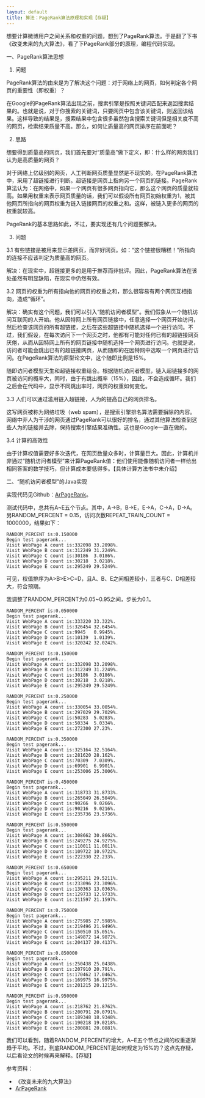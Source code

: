 ```yaml
---
layout: default
title: 算法：PageRank算法原理和实现【存疑】
---
```

想要计算微博用户之间关系和权重的问题，想到了PageRank算法。于是翻了下书《改变未来的九大算法》，看了下PageRank部分的原理，编程代码实现。

一、PageRank算法思想

1. 问题

PageRank算法的由来是为了解决这个问题：对于网络上的网页，如何判定各个网页的重要性（即权重）？

在Google的PageRank算法出现之前，搜索引擎是按照关键词匹配来返回搜索结果的。也就是说，对于你搜索的关键词，只要网页中包含该关键词，则返回该结果。这样导致的结果是，搜索结果中包含很多虽然包含搜索关键词但是相关度不高的网页，检索结果质量不高。那么，如何让质量高的网页排序在前面呢？

2. 思路

想要得到质量高的网页，我们首先要对“质量高”做下定义，即：什么样的网页我们认为是高质量的网页？

对于网络上亿级别的网页，人工判断网页质量显然是不现实的。在PageRank算法中，采用了超链接进行判断。超链接是网页上指向另一个网页的链接。PageRank算法认为：在网络中，如果一个网页有很多网页指向它，那么这个网页的质量就较高。如果用权重来表示网页质量的话，我们可以假设所有网页初始权重为1，被其他网页所指向的网页权重为链入链接网页的权重之和。这样，被链入更多的网页的权重就较高。

PageRank的基本思路如此，不过，要实现还有几个问题要解决。

3. 问题

3.1 有些链接是被用来显示差网页，而非好网页。如：“这个链接很糟糕！”所指向的连接不应该判定为质量高的网页。

解决：在现实中，超链接更多的是用于推荐而非批评。因此，PageRank算法在该处虽然有明显缺陷，在现实中仍然有效。

3.2 网页的权重为所有指向他的网页的权重之和，那么很容易有两个网页互相指向，造成“循环”。

解决：确实有这个问题，我们可以引入“随机访问者模型”。我们假象从一个随机访问互联网的人开始。他从因特网上所有网页链接中，任意选择一个网页开始访问，然后检查该网页的所有超链接，之后在这些超链接中随机选择一个进行访问。不过，我们假设，在每次访问下一个网页之时，他都有可能对任何已有的超链接网页厌倦，从而从因特网上所有的网页链接中随机选择一个网页进行访问。也就是说，访问者可能会跳出已有的超链接网页，从而随即的在因特网中选取一个网页进行访问。在PageRank算法的原型论文中，这个随即比例是15%。

随即访问者模型天生和超链接权重结合。根据随机访问者模型，链入超链接多的网页被访问的概率大，同时，由于有跳出概率（15%），因此，不会造成循环。我们之后会在代码中，显示不同跳出率时，网页的权重如何变化。

3.3 人们可以通过滥用链入超链接，人为的提高自己的网页排名。

这写网页被称为网络垃圾（web spam），是搜索引擎排名算法需要摒除的内容。网络中非人为干涉的网页通过PageRank可以很好的排名，通过其他算法检查到这些人为的链接并去除，保持搜索引擎结果准确性。这也是Google一直在做的。

3.4 计算的高效性

由于计算权值需要好多次迭代，在网页数量众多时，计算量巨大。因此，计算机并非通过“随机访问者模型”来计算PageRank值：他们使用能像随机访问者一样给出相同答案的数学技巧，但计算成本要低得多。【具体计算方法书中未介绍】

二、“随机访问者模型”的Java实现

实现代码见Github：[ArPageRank](https://github.com/arthur503/ArPageRank)。

测试代码中，总共有A~E五个节点。其中，A→B，B→E，E→A，C→A，D→A。另RANDOM_PERCENT = 0.15，访问次数REPEAT_TRAIN_COUNT = 1000000，结果如下：

	RANDOM_PERCENT is:0.150000
	Begin test pagerank...
	Visit WebPage A count is:332098	33.2098%.
	Visit WebPage B count is:312249	31.2249%.
	Visit WebPage C count is:30186	3.0186%.
	Visit WebPage D count is:30218	3.0218%.
	Visit WebPage E count is:295249	29.5249%.

可见，权值排序为A\>B\>E\>C=D，且A、B、E之间相差较小，三者与C、D相差较大，符合预期。

我调整了RANDOM_PERCENT为0.05~0.95之间，步长为0.1。

	RANDOM_PERCENT is:0.050000
	Begin test pagerank...
	Visit WebPage A count is:333220	33.322%.
	Visit WebPage B count is:326454	32.6454%.
	Visit WebPage C count is:9945	0.9945%.
	Visit WebPage D count is:10139	1.0139%.
	Visit WebPage E count is:320242	32.0242%.

	RANDOM_PERCENT is:0.150000
	Begin test pagerank...
	Visit WebPage A count is:332098	33.2098%.
	Visit WebPage B count is:312249	31.2249%.
	Visit WebPage C count is:30186	3.0186%.
	Visit WebPage D count is:30218	3.0218%.
	Visit WebPage E count is:295249	29.5249%.

	RANDOM_PERCENT is:0.250000
	Begin test pagerank...
	Visit WebPage A count is:330054	33.0054%.
	Visit WebPage B count is:297029	29.7029%.
	Visit WebPage C count is:50283	5.0283%.
	Visit WebPage D count is:50334	5.0334%.
	Visit WebPage E count is:272300	27.23%.

	RANDOM_PERCENT is:0.350000
	Begin test pagerank...
	Visit WebPage A count is:325164	32.5164%.
	Visit WebPage B count is:281620	28.162%.
	Visit WebPage C count is:70309	7.0309%.
	Visit WebPage D count is:69901	6.9901%.
	Visit WebPage E count is:253006	25.3006%.

	RANDOM_PERCENT is:0.450000
	Begin test pagerank...
	Visit WebPage A count is:318733	31.8733%.
	Visit WebPage B count is:265049	26.5049%.
	Visit WebPage C count is:90266	9.0266%.
	Visit WebPage D count is:90216	9.0216%.
	Visit WebPage E count is:235736	23.5736%.

	RANDOM_PERCENT is:0.550000
	Begin test pagerank...
	Visit WebPage A count is:308662	30.8662%.
	Visit WebPage B count is:249275	24.9275%.
	Visit WebPage C count is:110011	11.0011%.
	Visit WebPage D count is:109722	10.9722%.
	Visit WebPage E count is:222330	22.233%.

	RANDOM_PERCENT is:0.650000
	Begin test pagerank...
	Visit WebPage A count is:295211	29.5211%.
	Visit WebPage B count is:233096	23.3096%.
	Visit WebPage C count is:130363	13.0363%.
	Visit WebPage D count is:129733	12.9733%.
	Visit WebPage E count is:211597	21.1597%.

	RANDOM_PERCENT is:0.750000
	Begin test pagerank...
	Visit WebPage A count is:275985	27.5985%.
	Visit WebPage B count is:219496	21.9496%.
	Visit WebPage C count is:150510	15.051%.
	Visit WebPage D count is:149872	14.9872%.
	Visit WebPage E count is:204137	20.4137%.

	RANDOM_PERCENT is:0.850000
	Begin test pagerank...
	Visit WebPage A count is:250438	25.0438%.
	Visit WebPage B count is:207910	20.791%.
	Visit WebPage C count is:170462	17.0462%.
	Visit WebPage D count is:169975	16.9975%.
	Visit WebPage E count is:201215	20.1215%.

	RANDOM_PERCENT is:0.950000
	Begin test pagerank...
	Visit WebPage A count is:218762	21.8762%.
	Visit WebPage B count is:200791	20.0791%.
	Visit WebPage C count is:189348	18.9348%.
	Visit WebPage D count is:190218	19.0218%.
	Visit WebPage E count is:200881	20.0881%.

我们可以看到，随着RANDOM_PERCENT的增大，A~E五个节点之间的权重逐渐趋于平均。不过，到底RANDOM_PERCENT是如何规定为15%的？这点先存疑，以后看论文的时候再来解释。【存疑】

参考资料：

* 《改变未来的九大算法》
* [ArPageRank](https://github.com/arthur503/ArPageRank)



